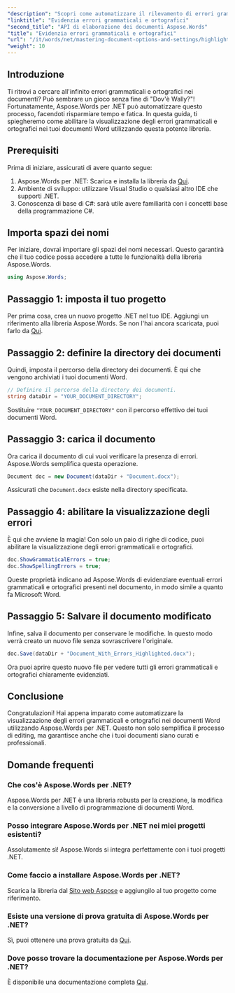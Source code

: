 ```yaml
---
"description": "Scopri come automatizzare il rilevamento di errori grammaticali e ortografici nei documenti Word utilizzando Aspose.Words per .NET. Questa guida passo passo."
"linktitle": "Evidenzia errori grammaticali e ortografici"
"second_title": "API di elaborazione dei documenti Aspose.Words"
"title": "Evidenzia errori grammaticali e ortografici"
"url": "/it/words/net/mastering-document-options-and-settings/highlight-grammatical-and-spelling-errors/"
"weight": 10
---
```


## Introduzione

Ti ritrovi a cercare all'infinito errori grammaticali e ortografici nei documenti? Può sembrare un gioco senza fine di "Dov'è Wally?"! Fortunatamente, Aspose.Words per .NET può automatizzare questo processo, facendoti risparmiare tempo e fatica. In questa guida, ti spiegheremo come abilitare la visualizzazione degli errori grammaticali e ortografici nei tuoi documenti Word utilizzando questa potente libreria.

## Prerequisiti

Prima di iniziare, assicurati di avere quanto segue:

1. Aspose.Words per .NET: Scarica e installa la libreria da [Qui](https://releases.aspose.com/words/net/).
2. Ambiente di sviluppo: utilizzare Visual Studio o qualsiasi altro IDE che supporti .NET.
3. Conoscenza di base di C#: sarà utile avere familiarità con i concetti base della programmazione C#.

## Importa spazi dei nomi

Per iniziare, dovrai importare gli spazi dei nomi necessari. Questo garantirà che il tuo codice possa accedere a tutte le funzionalità della libreria Aspose.Words.

```csharp
using Aspose.Words;
```

## Passaggio 1: imposta il tuo progetto

Per prima cosa, crea un nuovo progetto .NET nel tuo IDE. Aggiungi un riferimento alla libreria Aspose.Words. Se non l'hai ancora scaricata, puoi farlo da [Qui](https://releases.aspose.com/words/net/).

## Passaggio 2: definire la directory dei documenti

Quindi, imposta il percorso della directory dei documenti. È qui che vengono archiviati i tuoi documenti Word.

```csharp
// Definire il percorso della directory dei documenti.
string dataDir = "YOUR_DOCUMENT_DIRECTORY";
```

Sostituire `"YOUR_DOCUMENT_DIRECTORY"` con il percorso effettivo dei tuoi documenti Word.

## Passaggio 3: carica il documento

Ora carica il documento di cui vuoi verificare la presenza di errori. Aspose.Words semplifica questa operazione.

```csharp
Document doc = new Document(dataDir + "Document.docx");
```

Assicurati che `Document.docx` esiste nella directory specificata.

## Passaggio 4: abilitare la visualizzazione degli errori

È qui che avviene la magia! Con solo un paio di righe di codice, puoi abilitare la visualizzazione degli errori grammaticali e ortografici.

```csharp
doc.ShowGrammaticalErrors = true;
doc.ShowSpellingErrors = true;
```

Queste proprietà indicano ad Aspose.Words di evidenziare eventuali errori grammaticali e ortografici presenti nel documento, in modo simile a quanto fa Microsoft Word.

## Passaggio 5: Salvare il documento modificato

Infine, salva il documento per conservare le modifiche. In questo modo verrà creato un nuovo file senza sovrascrivere l'originale.

```csharp
doc.Save(dataDir + "Document_With_Errors_Highlighted.docx");
```

Ora puoi aprire questo nuovo file per vedere tutti gli errori grammaticali e ortografici chiaramente evidenziati.

## Conclusione

Congratulazioni! Hai appena imparato come automatizzare la visualizzazione degli errori grammaticali e ortografici nei documenti Word utilizzando Aspose.Words per .NET. Questo non solo semplifica il processo di editing, ma garantisce anche che i tuoi documenti siano curati e professionali.

## Domande frequenti

### Che cos'è Aspose.Words per .NET?
Aspose.Words per .NET è una libreria robusta per la creazione, la modifica e la conversione a livello di programmazione di documenti Word.

### Posso integrare Aspose.Words per .NET nei miei progetti esistenti?
Assolutamente sì! Aspose.Words si integra perfettamente con i tuoi progetti .NET.

### Come faccio a installare Aspose.Words per .NET?
Scarica la libreria dal [Sito web Aspose](https://releases.aspose.com/words/net/) e aggiungilo al tuo progetto come riferimento.

### Esiste una versione di prova gratuita di Aspose.Words per .NET?
Sì, puoi ottenere una prova gratuita da [Qui](https://releases.aspose.com/).

### Dove posso trovare la documentazione per Aspose.Words per .NET?
È disponibile una documentazione completa [Qui](https://reference.aspose.com/words/net/).